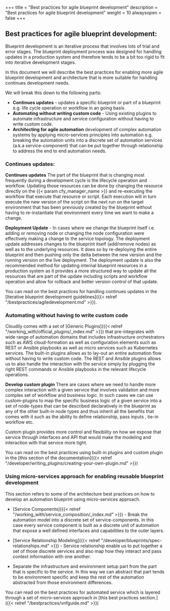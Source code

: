 +++
title = "Best practices for agile blueprint development"
description = "Best practices for agile blueprint development"
weight = 10
alwaysopen = false
+++




## Best practices for agile blueprint development:

Blueprint development is an iterative process that involves lots of trial and error stages. The blueprint deployment process was designed for handling updates in a production system and therefore tends to be a bit too rigid to fit into iterative development stages.

In this document we will describe the best practices for enabling more agile blueprint development and architecture that is more suitable for handling continues development needs.

 We will break this down to the following parts:

 - **Continues updates** - updates a specific blueprint or part of a
   blueprint e.g. life cycle operation or workflow in an going basis.
- **Automating without writing custom code** - Using existing plugins to automate infrastructure and service configuration without having to write custom code.
- **Architecting for agile automation** development of complex automation systems by applying micro-services principles into automation e.g. breaking the automation units into a discrete set of automation services (a.k.a service-component) that can be put together through relationship to address the end to end automation needs.

### Continues updates:

 **Continues updates** The part of the blueprint that is changing most frequently during a development cycle is the lifecycle operation and workflow. Updating those resources  can be done by changing the resource directly on the {{< param cfy_manager_name >}} and re-executing the workflow that execute that resource or script. Each execution will in turn execute the new version of the script on the next run on the target environment that has been previously created by the blueprint without having to re-instantiate that environment every time we want to make a change.

**Deployment Update** - In cases where we change the blueprint itself i.e. adding or removing node or changing the node configuration were effectively making a change to the service topology.  The deployment update addresses changes to the blueprint itself (add/remove nodes) as well as to the underlying resources. It does so by re-deploying the entire blueprint and then pushing only the delta between the new version and the running version on the live deployment.
The deployment update is also the recommended method for updating internal blueprint resources in a production system as it provides a more structured way to update all the resources that are part of the update including scripts and workflow operation and allow for rollback and better version control of that update.

You can read on the best practices for handling continues updates in the [Iterative blueprint development guidelines]({{< relref "/bestpractices/agiledevelopment.md" >}}).

### Automating without having to write custom code

Cloudily comes with a set of  [Generic Plugins]({{< relref "/working_with/official_plugins/_index.md" >}}) that pre-integrates with wide range of automation domains that includes infrastructure orchestrators such as AWS cloud-formation as well as configuration elements such as REST or Ansible playbooks  as well as micro services such as Kubernetes services.
The built-in plugins allows as to lay-out an entire automation flow without having to write custom code. The REST and Ansible plugins allows us to also handle the interaction with the service simply by plugging the right REST commands or Ansible playbooks in the relevant lifecycle operations.

**Develop custom plugin** There are cases where we need to handle more complex interaction with a given service that involves validation and more complex set of workflow and business logic.
In such cases we can use custom-plugins to map the specific business logic of a given service into a set of node-types that can be described declaratively in the blueprint as any of the other built-in node types and thus inherit all the benefits that comes with it such as the ability to define relationship, pass inputs , tie-in workflow etc.  

Custom plugin provides more control and flexibility on how we expose that service through interfaces and API that would make the modeling and interaction with that service more tight.

You can read on the best practices using built-in plugins and custom plugin in the [this section of the documentation]({{< relref "/developer/writing_plugins/creating-your-own-plugin.md" >}})


### Using micro-services approach for enabling reusable blueprint development

This section refers to some of the architecture best practices on how to develop an automation blueprint using micro-services approach.

-   [Service Components]({{< relref "/working_with/service_composition/_index.md" >}}) - Break the automation model into a discrete set of service-components. In this case every service component is built as a discrete unit of automation that expose a well defined interfaces and capabilities to the outer layers.

-   [Service Relationship Modeling]({{< relref "/developer/blueprints/spec-relationships.md" >}}) - Service relationship enable us to put together a set of those discrete services and also map how they interact and pass context information with one another.

-   Separate the infrastructure and environment setup part from the part that is specific to the service. In this way we can abstract that part tends to be environment specific and keep the rest of the automation abstracted from those environment differences.

You can read on the best practices for automated service which is layered through a set of micro-services approach in [this best practices section.]({{< relref "/bestpractices/vnfguide.md" >}})
